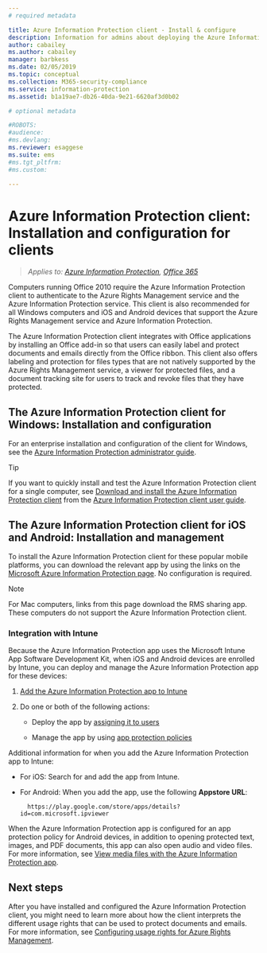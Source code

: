 ```yaml
---
# required metadata

title: Azure Information Protection client - Install & configure
description: Information for admins about deploying the Azure Information Protection client on Windows computers and mobile devices.
author: cabailey
ms.author: cabailey
manager: barbkess
ms.date: 02/05/2019
ms.topic: conceptual
ms.collection: M365-security-compliance
ms.service: information-protection
ms.assetid: b1a19ae7-db26-40da-9e21-6620af3d0b02

# optional metadata

#ROBOTS:
#audience:
#ms.devlang:
ms.reviewer: esaggese
ms.suite: ems
#ms.tgt_pltfrm:
#ms.custom:

---
```


# Azure Information Protection client: Installation and configuration for clients

>*Applies to: [Azure Information Protection](https://azure.microsoft.com/pricing/details/information-protection), [Office 365](https://download.microsoft.com/download/E/C/F/ECF42E71-4EC0-48FF-AA00-577AC14D5B5C/Azure_Information_Protection_licensing_datasheet_EN-US.pdf)*

Computers running Office 2010 require the Azure Information Protection client to authenticate to the Azure Rights Management service and the Azure Information Protection service. This client is also recommended for all Windows computers and iOS and Android devices that support the Azure Rights Management service and Azure Information Protection. 

The Azure Information Protection client integrates with Office applications by installing an Office add-in so that users can easily label and protect documents and emails directly from the Office ribbon. This client also offers labeling and protection for files types that are not natively supported by the Azure Rights Management service, a viewer for protected files, and a document tracking site for users to track and revoke files that they have protected.

## The Azure Information Protection client for Windows: Installation and configuration

For an enterprise installation and configuration of the client for Windows, see the [Azure Information Protection administrator guide](./rms-client/client-admin-guide.md).

> [!TIP]
> If you want to quickly install and test the Azure Information Protection client for a single computer, see [Download and install the Azure Information Protection client](./rms-client/install-client-app.md) from the [Azure Information Protection client user guide](./rms-client/client-user-guide.md).

## The Azure Information Protection client for iOS and Android: Installation and management

To install the Azure Information Protection client for these popular mobile platforms, you can download the relevant app by using the links on the [Microsoft Azure Information Protection page](https://go.microsoft.com/fwlink/?LinkId=303970). No configuration is required.

> [!NOTE]
> For Mac computers, links from this page download the RMS sharing app. These computers do not support the Azure Information Protection client.

### Integration with Intune

Because the Azure Information Protection app uses the Microsoft Intune App Software Development Kit, when iOS and Android devices are enrolled by Intune, you can deploy and manage the Azure Information Protection app for these devices:

1. [Add the Azure Information Protection app to Intune](/intune/apps-add) 

2. Do one or both of the following actions:
    
    - Deploy the app by [assigning it to users](/intune/apps-deploy)
    
    - Manage the app by using [app protection policies](/intune/app-protection-policies)

Additional information for when you add the Azure Information Protection app to Intune:

- For iOS: Search for and add the app from Intune.

- For Android: When you add the app, use the following **Appstore URL**:
        
        https://play.google.com/store/apps/details?id=com.microsoft.ipviewer

When the Azure Information Protection app is configured for an app protection policy for Android devices, in addition to opening protected text, images, and PDF documents, this app can also open audio and video files. For more information, see [View media files with the Azure Information Protection app](/intune/end-user-mam-apps-android#view-media-files-with-the-azure-information-protection-app).

## Next steps

After you have installed and configured the Azure Information Protection client, you might need to learn more about how the client interprets the different usage rights that can be used to protect documents and emails. For more information, see [Configuring usage rights for Azure Rights Management](configure-usage-rights.md).
